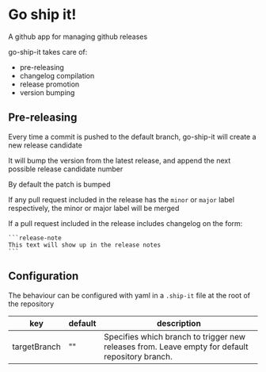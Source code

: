 # Go ship it!

A github app for managing github releases

go-ship-it takes care of:

- pre-releasing
- changelog compilation
- release promotion
- version bumping

## Pre-releasing

Every time a commit is pushed to the default branch, go-ship-it will create a new release candidate

It will bump the version from the latest release, and append the next possible release candidate number

By default the patch is bumped

If any pull request included in the release has the `minor` or `major` label respectively, the minor or major label will be merged

If a pull request included in the release includes changelog on the form:

    ```release-note
    This text will show up in the release notes
    ```

## Configuration

The behaviour can be configured with yaml in a `.ship-it` file at the root of the repository

| key | default | description
|---|---|---
| targetBranch | "" | Specifies which branch to trigger new releases from. Leave empty for default repository branch.